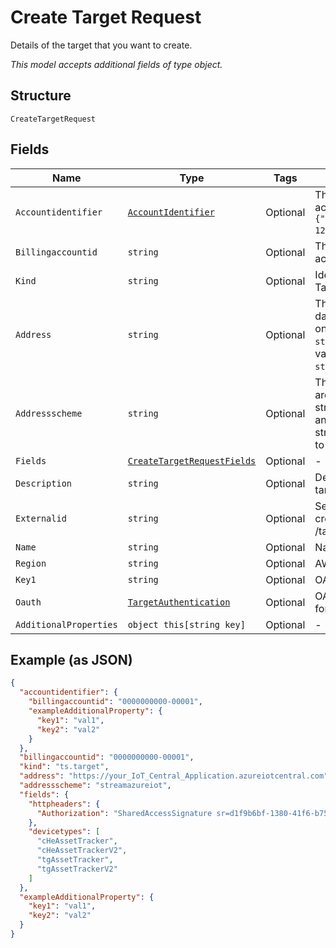 
# Create Target Request

Details of the target that you want to create.

*This model accepts additional fields of type object.*

## Structure

`CreateTargetRequest`

## Fields

| Name | Type | Tags | Description |
|  --- | --- | --- | --- |
| `Accountidentifier` | [`AccountIdentifier`](../../doc/models/account-identifier.md) | Optional | The ID of the authenticating billing account, in the format `{"billingaccountid":"1234567890-12345"}`. |
| `Billingaccountid` | `string` | Optional | The ID of the authenticating billing account. |
| `Kind` | `string` | Optional | Identifies the resource kind. Targets are ts.target. |
| `Address` | `string` | Optional | The endpoint for notifications or data streams. The format depends on the selected `addressscheme`.<br />`streamrest` requires a `host:port` value <br />`streamawsiot` requres a valid ARN. |
| `Addressscheme` | `string` | Optional | The transport format. Valid values are: <br />streamawsiot - streamed data to an AWS account <br />streamrest - streamed REST data to a defined endpoint. |
| `Fields` | [`CreateTargetRequestFields`](../../doc/models/create-target-request-fields.md) | Optional | - |
| `Description` | `string` | Optional | Descriptive information about the target. |
| `Externalid` | `string` | Optional | Security identification string created by a POST /targets/actions/newextid request. |
| `Name` | `string` | Optional | Name of the target. |
| `Region` | `string` | Optional | AWS region value. |
| `Key1` | `string` | Optional | OAuth 2.0 bearer token. |
| `Oauth` | [`TargetAuthentication`](../../doc/models/target-authentication.md) | Optional | OAuth 2 token and refresh token for TS to stream events to Target. |
| `AdditionalProperties` | `object this[string key]` | Optional | - |

## Example (as JSON)

```json
{
  "accountidentifier": {
    "billingaccountid": "0000000000-00001",
    "exampleAdditionalProperty": {
      "key1": "val1",
      "key2": "val2"
    }
  },
  "billingaccountid": "0000000000-00001",
  "kind": "ts.target",
  "address": "https://your_IoT_Central_Application.azureiotcentral.com",
  "addressscheme": "streamazureiot",
  "fields": {
    "httpheaders": {
      "Authorization": "SharedAccessSignature sr=d1f9b6bf-1380-41f6-b757-d9805e48392b&sig=EF5tnXClw3MWkb84OkIOUhMH%2FaS1DRD2nXT69QR8RD8%3D&skn=TSCCtoken&se=1648827260410"
    },
    "devicetypes": [
      "cHeAssetTracker",
      "cHeAssetTrackerV2",
      "tgAssetTracker",
      "tgAssetTrackerV2"
    ]
  },
  "exampleAdditionalProperty": {
    "key1": "val1",
    "key2": "val2"
  }
}
```

